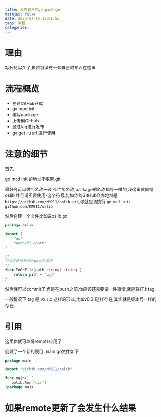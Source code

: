 ```yaml
---
title: 发布自己的go-package
mathjax: false
date: 2023-03-16 12:01:55
tags: 教程
categories:
---
```


# 理由

写代码写久了,自然就会有一些自己的东西在这里

# 流程概览

* 创建GitHub仓库 
* go mod init
* 编写package
* 上传到GitHub
* 通过tag进行发布
* go get -u url 进行使用

# 注意的细节

首先

go mod init 的地址不要带.git

最好是可以做到名称一致,仓库的名称,package的名称都是一样的,我这里就都是oslib 并且请不要使用-这个符号.比如你的GitHub仓库地址是`https://github.com/KM911/oslib.git`,你就应该执行 `go mod init github.com/KM911/oslib`

然后创建一个文件比如说oslib.go

```go
package oslib

import (
	"os"
	"path/filepath"
)

/*
将文件路径转换为go文件路径
*/
func ToGoFile(path string) string {
	return path + ".go"
}
```

然后就可以commit了,但是在push之前,你应该还需要做一件事情,就是将打上tag.

一般情况下,tag 是 vx.x.x 这样的形式,比如v0.0.1这样存在,其实就是版本号一样的存在.

# 引用

这里你就可以将remote应用了

创建了一个新的项目 ,main.go文件如下

```go
package main

import "github.com/KM911/oslib"

func main() {
   oslib.Run("dir")
}package main
```



# 如果remote更新了会发生什么结果

```go

```
